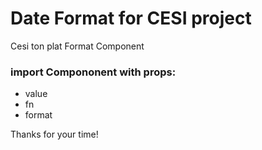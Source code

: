# Date Format for CESI project
Cesi ton plat Format Component

### import Compononent with props:
- value
- fn
- format


Thanks for your time!
